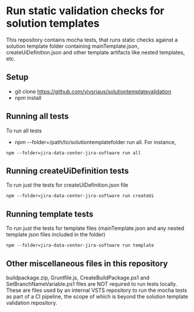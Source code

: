 # Run static validation checks for solution templates

This repository contains mocha tests, that runs static checks against a solution template folder containing mainTemplate.json, createUiDefinition.json and other template artifacts like nested templates, etc.

## Setup

- git clone https://github.com/vivsriaus/solutiontemplatevalidation
- npm install

## Running all tests

To run all tests
- npm --folder=/path/to/solutiontemplatefolder run all. For instance,
```
npm --folder=jira-data-center-jira-software run all
```

## Running createUiDefinition tests

To run just the tests for createUiDefinition.json file
```
npm --folder=jira-data-center-jira-software run createUi
```

## Running template tests

To run just the tests for template files (mainTemplate.json and any nested template json files included in the folder)
```
npm --folder=jira-data-center-jira-software run template
```

## Other miscellaneous files in this repository

buildpackage.zip, Gruntfile.js, CreateBuildPackage.ps1 and SetBranchNameVariable.ps1 files are NOT required to run tests locally. These are files used by an internal VSTS repository to run the mocha tests as part of a CI pipeline, the scope of which is beyond the solution template validation repository.